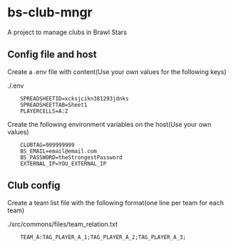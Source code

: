 # bs-club-mngr
A project to manage clubs in Brawl Stars


## Config file and host

Create a .env file with content(Use your own values for the following keys)

./.env
```
    SPREADSHEETID=xcksjcikn381293jdnks
    SPREADSHEETTAB=Sheet1
    PLAYERCELLS=A:Z
```

Create the following environment variables on the host(Use your own values)

```
    CLUBTAG=999999999
    BS_EMAIL=email@email.com
    BS_PASSWORD=theStrongestPassword
    EXTERNAL_IP=YOU_EXTERNAL_IP
```

## Club config

Create a team list file with the following format(one line per team for each team)

./src/commons/files/team_relation.txt
```
    TEAM_A:TAG_PLAYER_A_1;TAG_PLAYER_A_2;TAG_PLAYER_A_3;
```

